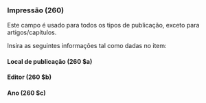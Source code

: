 ### **Impressão (260)**

Este campo é usado para todos os tipos de publicação, exceto para artigos/capítulos.  
  
Insira as seguintes informações tal como dadas no item:

#### **Local de publicação (260 $a)**

#### **Editor (260 $b)**

#### **Ano (260 $c)**